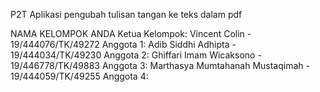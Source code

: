 P2T
Aplikasi pengubah tulisan tangan ke teks dalam pdf

NAMA KELOMPOK ANDA
Ketua Kelompok: Vincent Colin - 19/444076/TK/49272
Anggota 1: Adib Siddhi Adhipta - 19/444034/TK/49230
Anggota 2: Ghiffari Imam Wicaksono - 19/446778/TK/49883
Anggota 3: Marthasya Mumtahanah Mustaqimah - 19/444059/TK/49255
Anggota 4:




